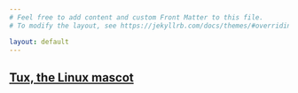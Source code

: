 ```yaml
---
# Feel free to add content and custom Front Matter to this file.
# To modify the layout, see https://jekyllrb.com/docs/themes/#overriding-theme-defaults

layout: default
---
```

## [Tux, the Linux mascot](/website/_posts/2021-12-20-my-first-post.markdown) 
